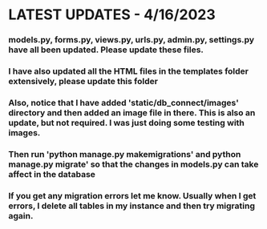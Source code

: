 # LATEST UPDATES - 4/16/2023 
### models.py, forms.py, views.py, urls.py, admin.py, settings.py have all been updated. Please update these files.
### I have also updated all the HTML files in the templates folder extensively, please update this folder 
### Also, notice that I have added 'static/db_connect/images' directory and then added an image file in there. This is also an update, but not required. I was just doing some testing with images.
### Then run 'python manage.py makemigrations' and python manage.py migrate' so that the changes in models.py can take affect in the database
### If you get any migration errors let me know. Usually when I get errors, I delete all tables in my instance and then try migrating again. 



